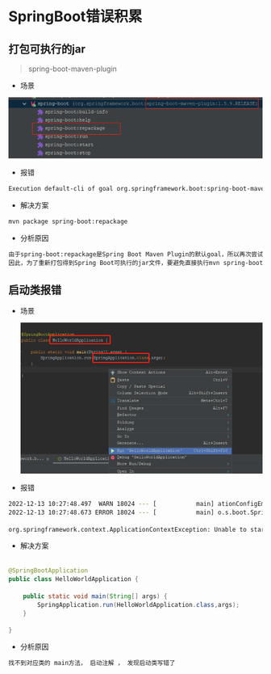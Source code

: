 # SpringBoot错误积累

## 打包可执行的jar

> spring-boot-maven-plugin

* 场景

![image.png](./assets/image.png)

* 报错

```bash
Execution default-cli of goal org.springframework.boot:spring-boot-maven-plugin:2.2.5.RELEASE:repackage failed: Source file must be provided
```

* 解决方案

```bash
mvn package spring-boot:repackage
```

* 分析原因

```bash
由于spring-boot:repackage是Spring Boot Maven Plugin的默认goal，所以再次尝试mvn package，发现同样输出了可执行的jar文件。
因此，为了重新打包得到Spring Boot可执行的jar文件，要避免直接执行mvn spring-boot:repackage。执行mvn package spring-boot:repackage或者mvn package即可。
```

## 启动类报错

* 场景

  ![image.png](./assets/1670898623999-image.png)
* 报错

```bash
2022-12-13 10:27:48.497  WARN 18024 --- [           main] ationConfigEmbeddedWebApplicationContext : Exception encountered during context initialization - cancelling refresh attempt: org.springframework.context.ApplicationContextException: Unable to start embedded container; nested exception is org.springframework.context.ApplicationContextException: Unable to start EmbeddedWebApplicationContext due to missing EmbeddedServletContainerFactory bean.
2022-12-13 10:27:48.673 ERROR 18024 --- [           main] o.s.boot.SpringApplication               : Application startup failed

org.springframework.context.ApplicationContextException: Unable to start embedded container; nested exception is org.springframework.context.ApplicationContextException: Unable to start EmbeddedWebApplicationContext due to missing 
```

* 解决方案

```java

@SpringBootApplication
public class HelloWorldApplication {

    public static void main(String[] args) {
        SpringApplication.run(HelloWorldApplication.class,args);
    }

}
```

* 分析原因

```bash
找不到对应类的 main方法， 启动注解 ， 发现启动类写错了
```

